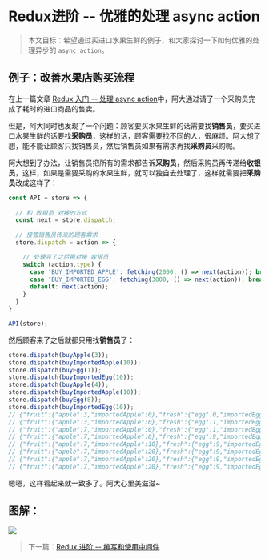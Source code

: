 # Redux进阶 -- 优雅的处理 async action

> 本文目标：希望通过买进口水果生鲜的例子，和大家探讨一下如何优雅的处理异步的 `async action`。

## 例子：改善水果店购买流程

在上一篇文章 [Redux 入门 -- 处理 async action](https://juejin.im/post/5ad5920e6fb9a028c523afcf)中，阿大通过请了一个采购员完成了耗时的进口商品的售卖。

但是，阿大同时也发现了一个问题：顾客要买水果生鲜的话需要找**销售员**，要买进口水果生鲜的话要找**采购员**，这样的话，顾客需要找不同的人，很麻烦。阿大想了想，能不能让顾客只找销售员，然后销售员如果有需求再找**采购员**采购呢。

阿大想到了办法，让销售员把所有的需求都告诉**采购员**，然后采购员再传递给**收银员**，这样，如果是需要采购的水果生鲜，就可以独自去处理了，这样就需要把**采购员**改成这样了：

```js
const API = store => {
  
  // 和 收银员 对接的方式
  const next = store.dispatch;
  
  // 接管销售员传来的顾客需求
  store.dispatch = action => {

    // 处理完了之后再对接 收银员
    switch (action.type) {
      case 'BUY_IMPORTED_APPLE': fetching(2000, () => next(action)); break;
      case 'BUY_IMPORTED_EGG': fetching(3000, () => next(action)); break;
      default: next(action);
    }
  }
}

API(store);
```

然后顾客来了之后就都只用找**销售员**了：

```js
store.dispatch(buyApple(3));
store.dispatch(buyImportedApple(10));
store.dispatch(buyEgg(1));
store.dispatch(buyImportedEgg(10));
store.dispatch(buyApple(4));
store.dispatch(buyImportedApple(10));
store.dispatch(buyEgg(8));
store.dispatch(buyImportedEgg(10));
// {"fruit":{"apple":3,"importedApple":0},"fresh":{"egg":0,"importedEgg":0}}
// {"fruit":{"apple":3,"importedApple":0},"fresh":{"egg":1,"importedEgg":0}}
// {"fruit":{"apple":7,"importedApple":0},"fresh":{"egg":1,"importedEgg":0}}
// {"fruit":{"apple":7,"importedApple":0},"fresh":{"egg":9,"importedEgg":0}}
// {"fruit":{"apple":7,"importedApple":10},"fresh":{"egg":9,"importedEgg":0}}
// {"fruit":{"apple":7,"importedApple":20},"fresh":{"egg":9,"importedEgg":0}}
// {"fruit":{"apple":7,"importedApple":20},"fresh":{"egg":9,"importedEgg":10}}
// {"fruit":{"apple":7,"importedApple":20},"fresh":{"egg":9,"importedEgg":20}}
```

嗯嗯，这样看起来就一致多了。阿大心里美滋滋~

## 图解：

![](http://ox12mie1c.bkt.clouddn.com/DEMO4.png?imageView2/0/q/75%7Cwatermark/2/text/6Zi_5biM/font/5b6u6L2v6ZuF6buR/fontsize/320/fill/I0ZGRkZGRg==/dissolve/50/gravity/SouthEast/dx/20/dy/20%7Cimageslim)

> 下一篇：[Redux 进阶 -- 编写和使用中间件](https://juejin.im/post/5add5821518825671f2f5f24)